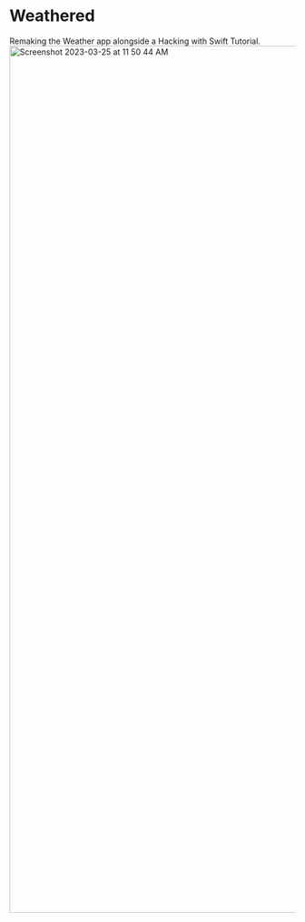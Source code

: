 # Weathered
Remaking the Weather app alongside a Hacking with Swift Tutorial.
<img width="1524" alt="Screenshot 2023-03-25 at 11 50 44 AM" src="https://user-images.githubusercontent.com/110639779/227727824-0eb99fbf-1e32-49e0-9cbf-4ef449206bb1.png">
